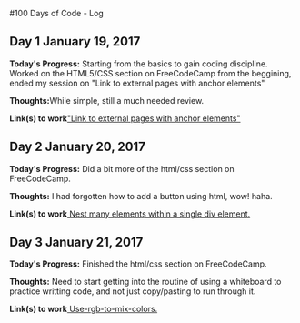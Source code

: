 #100 Days of Code - Log
<h2>Day 1 January 19, 2017</h2>
<b>Today's Progress:</b> 
Starting from the basics to gain coding discipline.
Worked on the HTML5/CSS section on FreeCodeCamp from the beggining, ended my session on "Link to external pages with anchor elements"

<b>Thoughts:</b>While simple, still a much needed review.

<b>Link(s) to work</b><a href="https://www.freecodecamp.com/challenges/link-to-external-pages-with-anchor-elements">"Link to external pages with anchor elements"</a>

<h2>Day 2 January 20, 2017</h2>
<b>Today's Progress:</b>
Did a bit more of the html/css section on FreeCodeCamp.

<b>Thoughts:</b> I had forgotten how to add a button using html, wow! haha.

<b>Link(s) to work</b><a href="https://www.freecodecamp.com/challenges/nest-many-elements-within-a-single-div-element"> Nest many elements within a single div element. </a>

<h2>Day 3 January 21, 2017</h2>
<b>Today's Progress:</b>
Finished the html/css section on FreeCodeCamp.

<b>Thoughts:</b> Need to start getting into the routine of using a whiteboard to practice writting code, and not just copy/pasting to run through it.

<b>Link(s) to work</b><a href="https://www.freecodecamp.com/challenges/use-rgb-to-mix-colors"> Use-rgb-to-mix-colors. </a>
